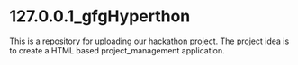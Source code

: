 # 127.0.0.1_gfgHyperthon
This is a repository for uploading our hackathon project. The project idea is to create a HTML based project_management application.
